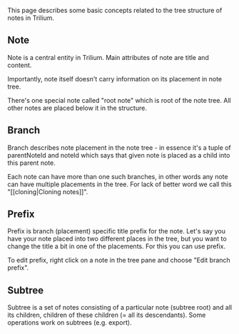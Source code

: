 This page describes some basic concepts related to the tree structure of notes in Trilium.

## Note

Note is a central entity in Trilium. Main attributes of note are title and content.

Importantly, note itself doesn't carry information on its placement in note tree.

There's one special note called "root note" which is root of the note tree. All other notes are placed below it in the structure.

## Branch

Branch describes note placement in the note tree - in essence it's a tuple of parentNoteId and noteId which says that given note is placed as a child into this parent note.

Each note can have more than one such branches, in other words any note can have multiple placements in the tree. For lack of better word we call this "[[cloning|Cloning notes]]".

## Prefix

Prefix is branch (placement) specific title prefix for the note. Let's say you have your note placed into two different places in the tree, but you want to change the title a bit in one of the placements. For this you can use prefix.

To edit prefix, right click on a note in the tree pane and choose "Edit branch prefix".

## Subtree

Subtree is a set of notes consisting of a particular note (subtree root) and all its children, children of these children (= all its descendants). Some operations work on subtrees (e.g. export).